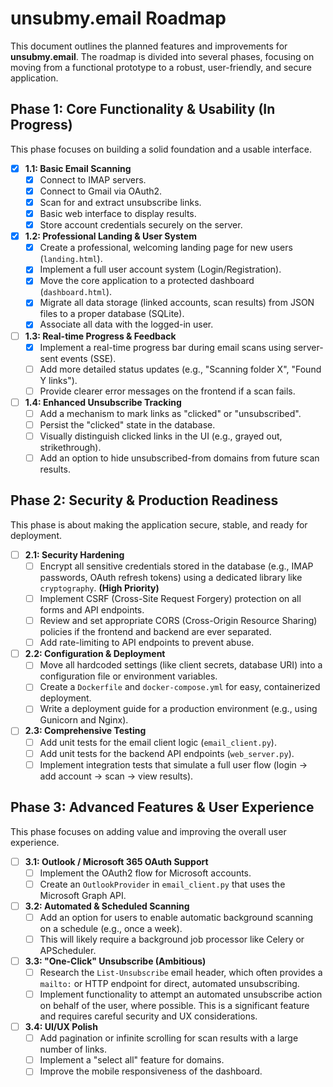 # unsubmy.email Roadmap

This document outlines the planned features and improvements for **unsubmy.email**. The roadmap is divided into several phases, focusing on moving from a functional prototype to a robust, user-friendly, and secure application.

## Phase 1: Core Functionality & Usability (In Progress)

This phase focuses on building a solid foundation and a usable interface.

-   [x] **1.1: Basic Email Scanning**
    -   [x] Connect to IMAP servers.
    -   [x] Connect to Gmail via OAuth2.
    -   [x] Scan for and extract unsubscribe links.
    -   [x] Basic web interface to display results.
    -   [x] Store account credentials securely on the server.

-   [x] **1.2: Professional Landing & User System**
    -   [x] Create a professional, welcoming landing page for new users (`landing.html`).
    -   [x] Implement a full user account system (Login/Registration).
    -   [x] Move the core application to a protected dashboard (`dashboard.html`).
    -   [x] Migrate all data storage (linked accounts, scan results) from JSON files to a proper database (SQLite).
    -   [x] Associate all data with the logged-in user.

-   [ ] **1.3: Real-time Progress & Feedback**
    -   [x] Implement a real-time progress bar during email scans using server-sent events (SSE).
    -   [ ] Add more detailed status updates (e.g., "Scanning folder X", "Found Y links").
    -   [ ] Provide clearer error messages on the frontend if a scan fails.

-   [ ] **1.4: Enhanced Unsubscribe Tracking**
    -   [ ] Add a mechanism to mark links as "clicked" or "unsubscribed".
    -   [ ] Persist the "clicked" state in the database.
    -   [ ] Visually distinguish clicked links in the UI (e.g., grayed out, strikethrough).
    -   [ ] Add an option to hide unsubscribed-from domains from future scan results.

## Phase 2: Security & Production Readiness

This phase is about making the application secure, stable, and ready for deployment.

-   [ ] **2.1: Security Hardening**
    -   [ ] Encrypt all sensitive credentials stored in the database (e.g., IMAP passwords, OAuth refresh tokens) using a dedicated library like `cryptography`. **(High Priority)**
    -   [ ] Implement CSRF (Cross-Site Request Forgery) protection on all forms and API endpoints.
    -   [ ] Review and set appropriate CORS (Cross-Origin Resource Sharing) policies if the frontend and backend are ever separated.
    -   [ ] Add rate-limiting to API endpoints to prevent abuse.

-   [ ] **2.2: Configuration & Deployment**
    -   [ ] Move all hardcoded settings (like client secrets, database URI) into a configuration file or environment variables.
    -   [ ] Create a `Dockerfile` and `docker-compose.yml` for easy, containerized deployment.
    -   [ ] Write a deployment guide for a production environment (e.g., using Gunicorn and Nginx).

-   [ ] **2.3: Comprehensive Testing**
    -   [ ] Add unit tests for the email client logic (`email_client.py`).
    -   [ ] Add unit tests for the backend API endpoints (`web_server.py`).
    -   [ ] Implement integration tests that simulate a full user flow (login -> add account -> scan -> view results).

## Phase 3: Advanced Features & User Experience

This phase focuses on adding value and improving the overall user experience.

-   [ ] **3.1: Outlook / Microsoft 365 OAuth Support**
    -   [ ] Implement the OAuth2 flow for Microsoft accounts.
    -   [ ] Create an `OutlookProvider` in `email_client.py` that uses the Microsoft Graph API.

-   [ ] **3.2: Automated & Scheduled Scanning**
    -   [ ] Add an option for users to enable automatic background scanning on a schedule (e.g., once a week).
    -   [ ] This will likely require a background job processor like Celery or APScheduler.

-   [ ] **3.3: "One-Click" Unsubscribe (Ambitious)**
    -   [ ] Research the `List-Unsubscribe` email header, which often provides a `mailto:` or HTTP endpoint for direct, automated unsubscribing.
    -   [ ] Implement functionality to attempt an automated unsubscribe action on behalf of the user, where possible. This is a significant feature and requires careful security and UX considerations.

-   [ ] **3.4: UI/UX Polish**
    -   [ ] Add pagination or infinite scrolling for scan results with a large number of links.
    -   [ ] Implement a "select all" feature for domains.
    -   [ ] Improve the mobile responsiveness of the dashboard. 